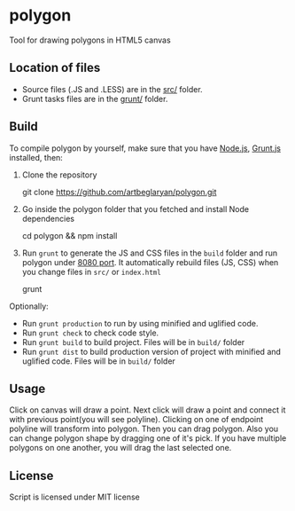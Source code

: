# polygon

Tool for drawing polygons in HTML5 canvas

## Location of files

- Source files (.JS and .LESS) are in the [src/](https://github.com/artbeglaryan/polygon/master/src) folder.
- Grunt tasks files are in the [grunt/](https://github.com/artbeglaryan/polygon/master/grunt) folder.

## Build

To compile polygon by yourself, make sure that you have [Node.js](http://nodejs.org/), [Grunt.js](https://github.com/cowboy/grunt) installed, then:

1) Clone the repository

	git clone https://github.com/artbeglaryan/polygon.git

2) Go inside the polygon folder that you fetched and install Node dependencies

	cd polygon && npm install

3) Run `grunt` to generate the JS and CSS files in the `build` folder and run polygon under [8080 port](http://localhost:8080). It  automatically rebuild files (JS, CSS) when you change files in `src/` or `index.html` 

	grunt
	
Optionally:

- Run `grunt production` to run by using minified and uglified code.
- Run `grunt check` to check code style.
- Run `grunt build` to build project. Files will be in `build/` folder
- Run `grunt dist` to build production version of project with  minified and uglified code. Files will be in `build/` folder

## Usage

Click on canvas will draw a point. Next click will draw a point and connect it with previous point(you will see polyline). Clicking on one of endpoint polyline will transform into polygon. Then you can drag polygon. Also you can change polygon shape by dragging one of it's pick. If you have multiple polygons on one another, you will drag the last selected one. 


## License

Script is licensed under MIT license
